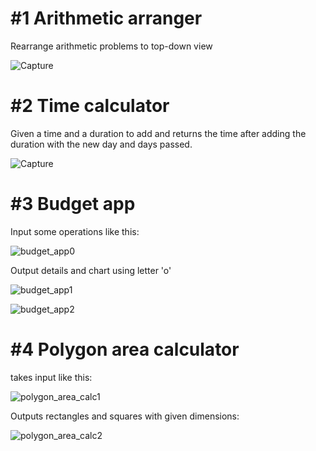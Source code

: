 # #1 Arithmetic arranger
Rearrange arithmetic problems to top-down view

![Capture](https://github.com/user-attachments/assets/f7b9c1b1-cb7b-43bf-89fd-7a43fa0227db)

# #2 Time calculator
Given a time and a duration to add and returns the time after adding the duration with the new day and days passed.

![Capture](https://github.com/user-attachments/assets/be477ae8-a055-48a3-a570-a9e3f74f3ec0)

# #3 Budget app
Input some operations like this:

![budget_app0](https://github.com/user-attachments/assets/ab14b213-a263-4213-aa9e-19d0e995707d)

Output details and chart using letter 'o'

![budget_app1](https://github.com/user-attachments/assets/d758c0a4-f813-49eb-b591-16e5acd4c5ab)

![budget_app2](https://github.com/user-attachments/assets/b535a0a8-9196-4f3c-ba8f-dd463089d374)

# #4 Polygon area calculator
takes input like this:

![polygon_area_calc1](https://github.com/user-attachments/assets/05ed2bca-3e7f-4d9e-82bc-8d80de51cff1)

Outputs rectangles and squares with given dimensions:

![polygon_area_calc2](https://github.com/user-attachments/assets/0dced29a-3f3a-4f50-9748-710e68000817)
